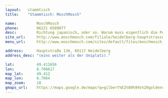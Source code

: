 ```yaml
---
layout:   stammtisch
title:    "Stammtisch: MoschMosch"

name:         MoschMosch
phone:        06221 6509077
desc:         Richtung japanisch… oder so. Warum muss eigentlich die Person mit der wenigsten kulinarischen Erfahrung diese Texte hier schreiben? Das Restaurant hat leider nur bis 23:00 geöffnet, daher beginnt der Treff pünktlich um 19 Uhr.
site_url:     http://www.moschmosch.com/filiale/heidelberg-hauptstrasse
menu_url:     http://www.moschmosch.com/sites/default/files/moschmosch_heidelberg_speisekarte_herbst.pdf

address:      Hauptstraße 136, 69117 Heidelberg
address_desc: "(eins weiter als der Uniplatz)."

lat:          49.411656
lon:          8.706617
map_lat:      49.412
map_lon:      8.7064
map_zoom:     18
gmaps_url:    https://maps.google.de/maps?q=gilbert%E2%80%99s%20goldener%20adler%20heidelberg
---
```


